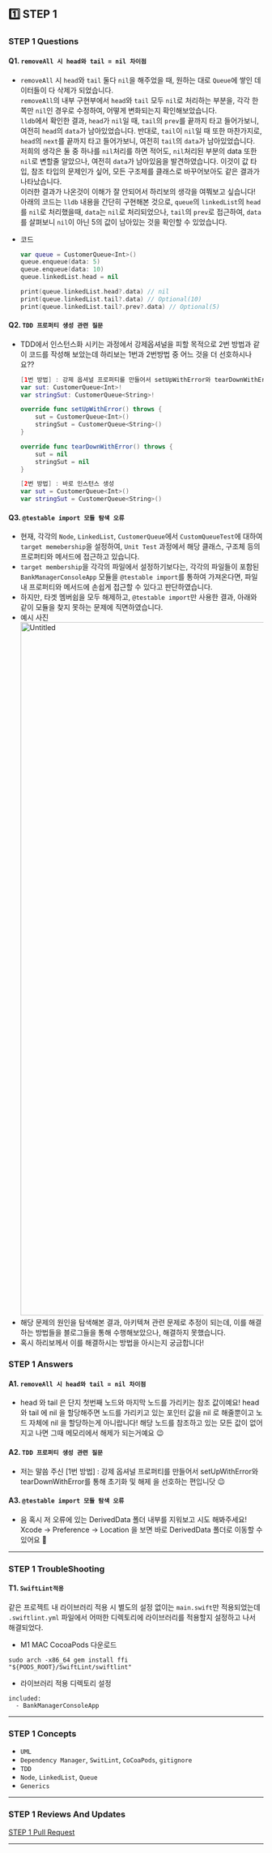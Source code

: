 ## 1️⃣ STEP 1

### STEP 1 Questions

#### Q1. `removeAll 시 head와 tail = nil 차이점`

- `removeAll` 시 `head`와 `tail` 둘다 `nil`을 해주었을 때, 원하는 대로 `Queue`에 쌓인 데이터들이 다 삭제가 되었습니다. </br>
`removeAll`의 내부 구현부에서 `head`와 `tail` 모두 `nil`로 처리하는 부분을, 각각 한쪽만 `nil`인 경우로 수정하여, 어떻게 변화되는지 확인해보았습니다.</br>
`lldb`에서 확인한 결과, `head`가 `nil`일 때, `tail`의 `prev`를 끝까지 타고 들어가보니, 여전히 `head`의 `data`가 남아있었습니다. 반대로, `tail`이 `nil`일 때 또한 마찬가지로, `head`의 `next`를 끝까지 타고 들어가보니, 여전히 `tail`의 `data`가 남아있었습니다. </br>
저희의 생각은 둘 중 하나를 `nil`처리를 하면 적어도, `nil`처리된 부분의 data 또한 `nil`로 변할줄 알았으나, 여전히 `data`가 남아있음을 발견하였습니다. 이것이 값 타입, 참조 타입의 문제인가 싶어, 모든 구조체를 클래스로 바꾸어보아도 같은 결과가 나타났습니다.</br>
이러한 결과가 나온것이 이해가 잘 안되어서 하리보의 생각을 여쭤보고 싶습니다!</br>
아래의 코드는 `lldb` 내용을 간단히 구현해본 것으로, `queue`의 `linkedList`의 `head`를 `nil`로 처리했을때, `data`는 `nil`로 처리되었으나, `tail`의 `prev`로 접근하여, `data`를 살펴보니 `nil`이 아닌 5의 값이 남아있는 것을 확인할 수 있었습니다.  

- 코드
    ```swift
    var queue = CustomerQueue<Int>()
    queue.enqueue(data: 5)
    queue.enqueue(data: 10)
    queue.linkedList.head = nil

    print(queue.linkedList.head?.data) // nil
    print(queue.linkedList.tail?.data) // Optional(10)
    print(queue.linkedList.tail?.prev?.data) // Optional(5)
    ```
    
#### Q2. `TDD 프로퍼티 생성 관련 질문`
- TDD에서 인스턴스화 시키는 과정에서 강제옵셔널을 피할 목적으로 2번 방법과 같이 코드를 작성해 보았는데 하리보는 1번과 2번방법 중 어느 것을 더 선호하시나요??

    ```swift
    [1번 방법] : 강제 옵셔널 프로퍼티를 만들어서 setUpWithError와 tearDownWithError를 통해 초기화 및 해제
    var sut: CustomerQueue<Int>!
    var stringSut: CustomerQueue<String>!

    override func setUpWithError() throws {
        sut = CustomerQueue<Int>()
        stringSut = CustomerQueue<String>()
    }

    override func tearDownWithError() throws {
        sut = nil
        stringSut = nil
    }

    [2번 방법] : 바로 인스턴스 생성
    var sut = CustomerQueue<Int>()
    var stringSut = CustomerQueue<String>()
    ```

#### Q3. `@testable import 모듈 탐색 오류`
- 현재, 각각의 `Node`, `LinkedList`, `CustomerQueue`에서 `CustomQueueTest`에 대하여 `target memebership`을 설정하여, `Unit Test` 과정에서 해당 클래스, 구조체 등의 프로퍼티와 메서드에 접근하고 있습니다.
- `target membership`을 각각의 파일에서 설정하기보다는, 각각의 파일들이 포함된 `BankManagerConsoleApp` 모듈을 `@testable import`를 통하여 가져온다면, 파일 내 프로퍼티와 메서드에 손쉽게 접근할 수 있다고 판단하였습니다.
- 하지만, 타겟 멤버쉽을 모두 해제하고, `@testable import`만 사용한 결과, 아래와 같이 모듈을 찾지 못하는 문제에 직면하였습니다.
- 예시 사진
    <img width="1368" alt="Untitled" src="https://user-images.githubusercontent.com/99063327/176124833-769103c0-9b89-4bf8-87cc-b5ee65b3ee5c.png">
- 해당 문제의 원인을 탐색해본 결과, 아키텍쳐 관련 문제로 추정이 되는데, 이를 해결하는 방법들을 블로그들을 통해 수행해보았으나, 해결하지 못했습니다.
- 혹시 하리보께서 이를 해결하시는 방법을 아시는지 궁금합니다!


### STEP 1 Answers

#### A1. `removeAll 시 head와 tail = nil 차이점`
- head 와 tail 은 단지 첫번째 노드와 마지막 노드를 가리키는 참조 값이예요!
head 와 tail 에 nil 을 할당해주면 노드를 가리키고 있는 포인터 값을 nil 로 해줄뿐이고
노드 자체에 nil 을 할당하는게 아니랍니다! 해당 노드를 참조하고 있는 모든 값이 없어지고 나면 그때 메모리에서 해제가 되는거예요 😉

#### A2. `TDD 프로퍼티 생성 관련 질문`
- 저는 말씀 주신 [1번 방법] : 강제 옵셔널 프로퍼티를 만들어서 setUpWithError와 tearDownWithError를 통해 초기화 및 해제
을 선호하는 편입니닷 😉

#### A3. `@testable import 모듈 탐색 오류`
- 음 혹시 저 오류에 있는 DerivedData 폴더 내부를 지워보고 시도 해봐주세요!
Xcode -> Preference -> Location 을 보면 바로 DerivedData 폴더로 이동할 수 있어요 👀

---
### STEP 1 TroubleShooting
    
#### T1. `SwiftLint적용`

같은 프로젝트 내 라이브러리 적용 시 별도의 설정 없이는 `main.swift`만 적용되었는데 
`.swiftlint.yml` 파일에서 어떠한 디렉토리에 라이브러리를 적용할지 설정하고 나서 해결되었다.
- M1 MAC CocoaPods 다운로드
```shell
sudo arch -x86_64 gem install ffi
"${PODS_ROOT}/SwiftLint/swiftlint"
```
- 라이브러리 적용 디렉토리 설정
```shell
included:
  - BankManagerConsoleApp
```
---
    
### STEP 1 Concepts
- `UML`
- `Dependency Manager`, `SwitLint`, `CoCoaPods`, `gitignore`
- `TDD`
- `Node`, `LinkedList`, `Queue`
- `Generics`
---
### STEP 1 Reviews And Updates
    
[STEP 1 Pull Request](https://github.com/yagom-academy/ios-bank-manager/pull/188)

---
